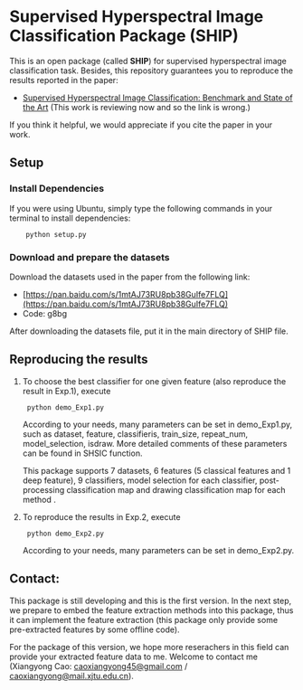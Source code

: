 ﻿# Supervised Hyperspectral Image Classification Package (SHIP)

This is an open package (called **SHIP**) for supervised hyperspectral image classification task. Besides, this repository guarantees you to reproduce the results reported in the paper:
 - [Supervised Hyperspectral Image Classification: Benchmark and State of the Art](https://ieeexplore.ieee.org/abstract/document/8271995) (This work is reviewing now and so the link is wrong.)

If you think it helpful, we would appreciate if you cite the paper in your work. 

## Setup
### Install Dependencies
If you were using Ubuntu, simply type the following commands in your terminal to install dependencies: 

        python setup.py

### Download and prepare the datasets
Download the datasets used in the paper from the following link:
 - [https://pan.baidu.com/s/1mtAJ73RU8pb38GuIfe7FLQ](https://pan.baidu.com/s/1mtAJ73RU8pb38GuIfe7FLQ)
 - Code: g8bg
 
After downloading the datasets file, put it in the main directory of SHIP file.

## Reproducing the results

1. To choose the best classifier for one given feature (also reproduce the result in Exp.1), execute

        python demo_Exp1.py

   According to your needs, many parameters can be set in demo_Exp1.py, such as dataset, feature, classifieris, train_size, repeat_num, model_selection, isdraw. More detailed comments of these parameters can be found in SHSIC function. 
   
   This package supports 7 datasets, 6 features (5 classical features and 1 deep feature), 9 classifiers, model selection for each classifier, post-processing classification map and drawing classification map for each method . 

2. To reproduce the results in Exp.2, execute

        python demo_Exp2.py


   According to your needs, many parameters can be set in demo_Exp2.py.


## Contact:
This package is still developing and this is the first version. In the next step, we prepare to embed the feature extraction methods into this package, thus it can implement the feature extraction (this package only provide some pre-extracted features by some offline code). 

For the package of this version, we hope more reserachers in this field can provide your extracted feature data to me. Welcome to contact me (Xiangyong Cao:   caoxiangyong45@gmail.com  /  caoxiangyong@mail.xjtu.edu.cn).
